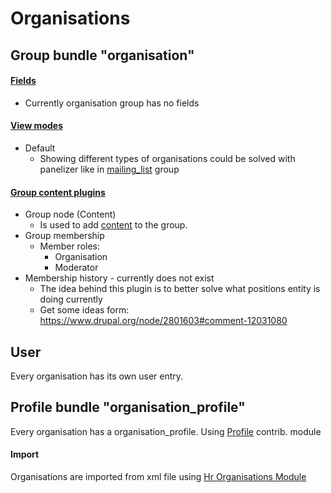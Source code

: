 # Organisations

## Group bundle "organisation"

#### **[Fields](http://local.dv.com/admin/group/types/manage/organisation/fields)**
- Currently organisation group has no fields

#### **[View modes](http://local.dv.com/admin/group/types/manage/organisation/display)**
- Default
  - Showing different types of organisations could be solved with panelizer like in [mailing_list](mailing_list.md) group

#### **[Group content plugins](http://local.dv.com/admin/group/types/manage/mailing_list/content)**
- Group node (Content) 
  - Is used to add [content](content.md) to the group.
- Group membership
  - Member roles:
    - Organisation
    - Moderator
- Membership history - currently does not exist
  - The idea behind this plugin is to better solve what positions entity is doing currently
  - Get some ideas form: https://www.drupal.org/node/2801603#comment-12031080

## User

Every organisation has its own user entry.

## Profile bundle "organisation_profile"

Every organisation has a organisation_profile. Using [Profile](https://www.drupal.org/project/profile) contrib. module

#### Import

Organisations are imported from xml file using [Hr Organisations Module](../../modules/migrations/hr_organisation_migrate/hr_organisation_migrate.info.yml)

